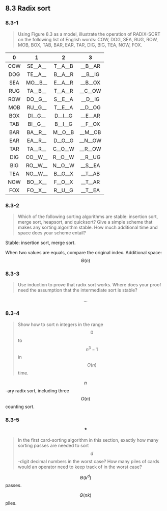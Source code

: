 ## 8.3 Radix sort

### 8.3-1

> Using Figure 8.3 as a model, illustrate the operation of RADIX-SORT on the following list of English words: COW, DOG, SEA, RUG, ROW, MOB, BOX, TAB, BAR, EAR, TAR, DIG, BIG, TEA, NOW, FOX.

| 0 |   1   |   2   |   3   |
|:-:|:-----:|:-----:|:-----:|
|COW|SE__A__|T__A__B|__B__AR|
|DOG|TE__A__|B__A__R|__B__IG|
|SEA|MO__B__|E__A__R|__B__OX|
|RUG|TA__B__|T__A__R|__C__OW|
|ROW|DO__G__|S__E__A|__D__IG|
|MOB|RU__G__|T__E__A|__D__OG|
|BOX|DI__G__|D__I__G|__E__AR|
|TAB|BI__G__|B__I__G|__F__OX|
|BAR|BA__R__|M__O__B|__M__OB|
|EAR|EA__R__|D__O__G|__N__OW|
|TAR|TA__R__|C__O__W|__R__OW|
|DIG|CO__W__|R__O__W|__R__UG|
|BIG|RO__W__|N__O__W|__S__EA|
|TEA|NO__W__|B__O__X|__T__AB|
|NOW|BO__X__|F__O__X|__T__AR|
|FOX|FO__X__|R__U__G|__T__EA|

### 8.3-2

> Which of the following sorting algorithms are stable: insertion sort, merge sort, heapsort, and quicksort? Give a simple scheme that makes any sorting algorithm stable. How much additional time and space does your scheme entail?

Stable: insertion sort, merge sort.

When two values are equals, compare the original index. Additional space: $$\Theta(n)$$


### 8.3-3

> Use induction to prove that radix sort works. Where does your proof need the assumption that the intermediate sort is stable?

$$\dots$$

### 8.3-4

> Show how to sort n integers in the range $$0$$ to $$n^3 - 1$$ in $$O(n)$$ time.

$$n$$-ary radix sort, including three $$O(n)$$ counting sort.

### 8.3-5 $$\star$$

> In the first card-sorting algorithm in this section, exactly how many sorting passes are needed to sort $$d$$-digit decimal numbers in the worst case? How many piles of cards would an operator need to keep track of in the worst case?

$$\Theta(k^d)$$ passes.

$$\Theta(nk)$$ piles.

